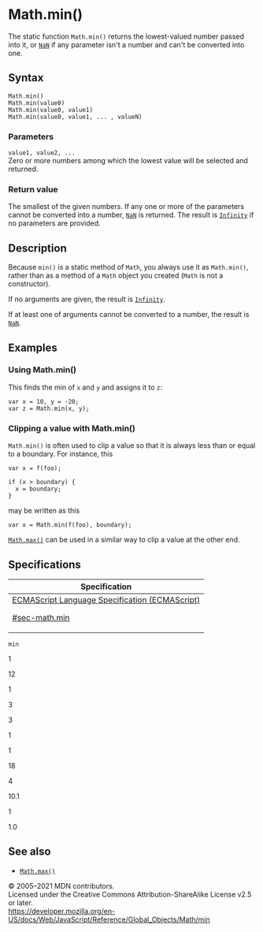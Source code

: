 # Math.min()

The static function `Math.min()` returns the lowest-valued number passed into it, or [`NaN`](../nan) if any parameter isn't a number and can't be converted into one.

## Syntax

    Math.min()
    Math.min(value0)
    Math.min(value0, value1)
    Math.min(value0, value1, ... , valueN)

### Parameters

`value1, value2, ...`  
Zero or more numbers among which the lowest value will be selected and returned.

### Return value

The smallest of the given numbers. If any one or more of the parameters cannot be converted into a number, [`NaN`](../nan) is returned. The result is [`Infinity`](../infinity) if no parameters are provided.

## Description

Because `min()` is a static method of `Math`, you always use it as `Math.min()`, rather than as a method of a `Math` object you created (`Math` is not a constructor).

If no arguments are given, the result is [`Infinity`](../infinity).

If at least one of arguments cannot be converted to a number, the result is [`NaN`](../nan).

## Examples

### Using Math.min()

This finds the min of `x` and `y` and assigns it to `z`:

    var x = 10, y = -20;
    var z = Math.min(x, y);

### Clipping a value with Math.min()

`Math.min()` is often used to clip a value so that it is always less than or equal to a boundary. For instance, this

    var x = f(foo);

    if (x > boundary) {
      x = boundary;
    }

may be written as this

    var x = Math.min(f(foo), boundary);

[`Math.max()`](max) can be used in a similar way to clip a value at the other end.

## Specifications

<table><thead><tr class="header"><th>Specification</th></tr></thead><tbody><tr class="odd"><td><a href="https://tc39.es/ecma262/#sec-math.min">ECMAScript Language Specification (ECMAScript) 
<br/>

<span class="small">#sec-math.min</span></a></td></tr></tbody></table>

`min`

1

12

1

3

3

1

1

18

4

10.1

1

1.0

## See also

-   [`Math.max()`](max)

© 2005–2021 MDN contributors.  
Licensed under the Creative Commons Attribution-ShareAlike License v2.5 or later.  
<a href="https://developer.mozilla.org/en-US/docs/Web/JavaScript/Reference/Global_Objects/Math/min" class="_attribution-link">https://developer.mozilla.org/en-US/docs/Web/JavaScript/Reference/Global_Objects/Math/min</a>

